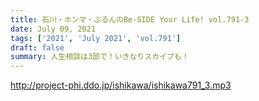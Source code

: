 ```yaml
---
title: 石川・ホンマ・ぶるんのBe-SIDE Your Life! vol.791-3
date: July 09, 2021
tags: ['2021', 'July 2021', 'vol.791']
draft: false
summary: 人生相談は3部で！いきなりスカイプも！
---
```


http://project-phi.ddo.jp/ishikawa/ishikawa791_3.mp3
